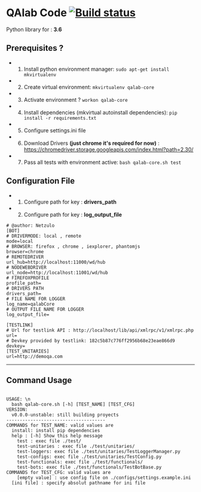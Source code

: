 # QAlab Code  [![Build status ](https://travis-ci.org/netzulo/qacode.svg?branch=master)](https://travis-ci.org/netzulo/qacode)

Python library for : **3.6**

## Prerequisites ?

+ 1. Install python environment manager: `sudo apt-get install mkvirtualenv`
+ 2. Create virtual environment: `mkvirtualenv qalab-core`
+ 3. Activate environment ? `workon qalab-core`
+ 4. Install dependencies (mkvirtual autoinstall dependencies): `pip install -r requirements.txt`
+ 5. Configure settings.ini file
+ 6. Download Drivers __(just chrome it's required for now)__ : https://chromedriver.storage.googleapis.com/index.html?path=2.30/
+ 7. Pass all tests with environment active: `bash qalab-core.sh test`

## Configuration File

+ 1. Configure path for key : **drivers_path**
+ 2. Configure path for key : **log_output_file**

```
# @author: Netzulo
[BOT]
# DRIVERMODE: local , remote
mode=local
# BROWSER: firefox , chrome , iexplorer, phantomjs
browser=chrome
# REMOTEDRIVER
url_hub=http://localhost:11000/wd/hub
# NODEWEBDRIVER
url_node=http://localhost:11001/wd/hub
# FIREFOXPROFILE
profile_path=
# DRIVERS PATH
drivers_path=
# FILE NAME FOR LOGGER
log_name=qalabCore
# OUTPUT FILE NAME FOR LOGGER
log_output_file=

[TESTLINK]
# Url for testlink API : http://localhost/lib/api/xmlrpc/v1/xmlrpc.php
url=
# Devkey provided by testlink: 182c5b87c776ff2956b68e23eae866d9
devkey= 
[TEST_UNITARIES]
url=http://demoqa.com

```

---

## Command Usage

```

USAGE: \n
  bash qalab-core.sh [-h] [TEST_NAME] [TEST_CFG]
VERSION: 
  v0.0.0-unstable: still building proyects
-------------------------------------
COMMANDS for TEST_NAME: valid values are
  install: install pip dependencies
  help : [-h] Show this help message
  	test : exec file ./test/
	test-unitaries : exec file ./test/unitaries/
	test-loggers: exec file ./test/unitaries/TestLoggerManager.py
	test-configs: exec file ./test/unitaries/TestConfig.py
	test-functionals: exec file ./test/functionals/
	test-bots: exec file ./test/functionals/TestBotBase.py
COMMANDS for TEST_CFG: valid values are
    [empty value] : use config file on ./configs/settings.example.ini
  [ini file] : specify absolut pathname for ini file

```
